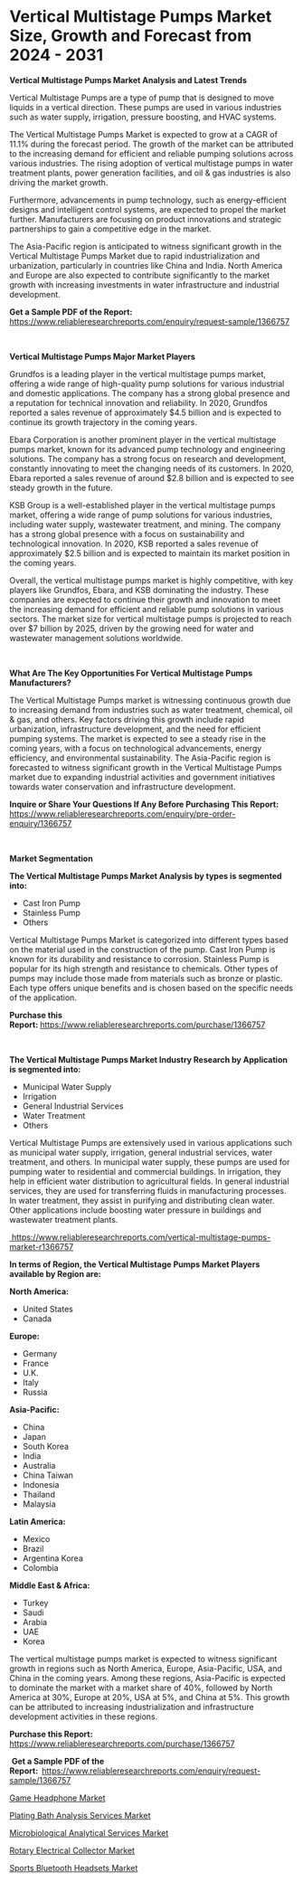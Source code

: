 <p><h1>Vertical Multistage Pumps Market Size, Growth and Forecast from 2024 - 2031</h1></p><p><strong>Vertical Multistage Pumps Market Analysis and Latest Trends</strong></p>
<p><p>Vertical Multistage Pumps are a type of pump that is designed to move liquids in a vertical direction. These pumps are used in various industries such as water supply, irrigation, pressure boosting, and HVAC systems.</p><p>The Vertical Multistage Pumps Market is expected to grow at a CAGR of 11.1% during the forecast period. The growth of the market can be attributed to the increasing demand for efficient and reliable pumping solutions across various industries. The rising adoption of vertical multistage pumps in water treatment plants, power generation facilities, and oil & gas industries is also driving the market growth.</p><p>Furthermore, advancements in pump technology, such as energy-efficient designs and intelligent control systems, are expected to propel the market further. Manufacturers are focusing on product innovations and strategic partnerships to gain a competitive edge in the market.</p><p>The Asia-Pacific region is anticipated to witness significant growth in the Vertical Multistage Pumps Market due to rapid industrialization and urbanization, particularly in countries like China and India. North America and Europe are also expected to contribute significantly to the market growth with increasing investments in water infrastructure and industrial development.</p></p>
<p><strong>Get a Sample PDF of the Report:&nbsp;</strong> <a href="https://www.reliableresearchreports.com/enquiry/request-sample/1366757">https://www.reliableresearchreports.com/enquiry/request-sample/1366757</a></p>
<p>&nbsp;</p>
<p><strong>Vertical Multistage Pumps Major Market Players</strong></p>
<p><p>Grundfos is a leading player in the vertical multistage pumps market, offering a wide range of high-quality pump solutions for various industrial and domestic applications. The company has a strong global presence and a reputation for technical innovation and reliability. In 2020, Grundfos reported a sales revenue of approximately $4.5 billion and is expected to continue its growth trajectory in the coming years.</p><p>Ebara Corporation is another prominent player in the vertical multistage pumps market, known for its advanced pump technology and engineering solutions. The company has a strong focus on research and development, constantly innovating to meet the changing needs of its customers. In 2020, Ebara reported a sales revenue of around $2.8 billion and is expected to see steady growth in the future.</p><p>KSB Group is a well-established player in the vertical multistage pumps market, offering a wide range of pump solutions for various industries, including water supply, wastewater treatment, and mining. The company has a strong global presence with a focus on sustainability and technological innovation. In 2020, KSB reported a sales revenue of approximately $2.5 billion and is expected to maintain its market position in the coming years.</p><p>Overall, the vertical multistage pumps market is highly competitive, with key players like Grundfos, Ebara, and KSB dominating the industry. These companies are expected to continue their growth and innovation to meet the increasing demand for efficient and reliable pump solutions in various sectors. The market size for vertical multistage pumps is projected to reach over $7 billion by 2025, driven by the growing need for water and wastewater management solutions worldwide.</p></p>
<p>&nbsp;</p>
<p><strong>What Are The Key Opportunities For Vertical Multistage Pumps Manufacturers?</strong></p>
<p><p>The Vertical Multistage Pumps market is witnessing continuous growth due to increasing demand from industries such as water treatment, chemical, oil & gas, and others. Key factors driving this growth include rapid urbanization, infrastructure development, and the need for efficient pumping systems. The market is expected to see a steady rise in the coming years, with a focus on technological advancements, energy efficiency, and environmental sustainability. The Asia-Pacific region is forecasted to witness significant growth in the Vertical Multistage Pumps market due to expanding industrial activities and government initiatives towards water conservation and infrastructure development.</p></p>
<p><strong>Inquire or Share Your Questions If Any Before Purchasing This Report:</strong> <a href="https://www.reliableresearchreports.com/enquiry/pre-order-enquiry/1366757">https://www.reliableresearchreports.com/enquiry/pre-order-enquiry/1366757</a></p>
<p>&nbsp;</p>
<p><strong>Market Segmentation</strong></p>
<p><strong>The Vertical Multistage Pumps Market Analysis by types is segmented into:</strong></p>
<p><ul><li>Cast Iron Pump</li><li>Stainless Pump</li><li>Others</li></ul></p>
<p><p>Vertical Multistage Pumps Market is categorized into different types based on the material used in the construction of the pump. Cast Iron Pump is known for its durability and resistance to corrosion. Stainless Pump is popular for its high strength and resistance to chemicals. Other types of pumps may include those made from materials such as bronze or plastic. Each type offers unique benefits and is chosen based on the specific needs of the application.</p></p>
<p><strong>Purchase this Report:&nbsp;</strong><a href="https://www.reliableresearchreports.com/purchase/1366757">https://www.reliableresearchreports.com/purchase/1366757</a></p>
<p>&nbsp;</p>
<p><strong>The Vertical Multistage Pumps Market Industry Research by Application is segmented into:</strong></p>
<p><ul><li>Municipal Water Supply</li><li>Irrigation</li><li>General Industrial Services</li><li>Water Treatment</li><li>Others</li></ul></p>
<p><p>Vertical Multistage Pumps are extensively used in various applications such as municipal water supply, irrigation, general industrial services, water treatment, and others. In municipal water supply, these pumps are used for pumping water to residential and commercial buildings. In irrigation, they help in efficient water distribution to agricultural fields. In general industrial services, they are used for transferring fluids in manufacturing processes. In water treatment, they assist in purifying and distributing clean water. Other applications include boosting water pressure in buildings and wastewater treatment plants.</p></p>
<p><a href="https://www.reliableresearchreports.com/vertical-multistage-pumps-market-r1366757">&nbsp;https://www.reliableresearchreports.com/vertical-multistage-pumps-market-r1366757</a></p>
<p><strong>In terms of Region, the Vertical Multistage Pumps Market Players available by Region are:</strong></p>
<p>
    <p> <strong> North America: </strong>
        <ul>
            <li>United States</li>
            <li>Canada</li>
        </ul>
        </p> 
    <p> <strong> Europe: </strong>
        <ul>
            <li>Germany</li>
            <li>France</li>
            <li>U.K.</li>
            <li>Italy</li>
            <li>Russia</li>
        </ul>
        </p> 
    <p> <strong> Asia-Pacific: </strong>
        <ul>
            <li>China</li>
            <li>Japan</li>
            <li>South Korea</li>
            <li>India</li>
            <li>Australia</li>
            <li>China Taiwan</li>
            <li>Indonesia</li>
            <li>Thailand</li>
            <li>Malaysia</li>
        </ul>
        </p> 
    <p> <strong> Latin America: </strong>
        <ul>
            <li>Mexico</li>
            <li>Brazil</li>
            <li>Argentina Korea</li>
            <li>Colombia</li>
        </ul>
        </p> 
    <p> <strong> Middle East & Africa: </strong>
        <ul>
            <li>Turkey</li>
            <li>Saudi</li>
            <li>Arabia</li>
            <li>UAE</li>
            <li>Korea</li>
        </ul>
    </p>
    </p>
<p><p>The vertical multistage pumps market is expected to witness significant growth in regions such as North America, Europe, Asia-Pacific, USA, and China in the coming years. Among these regions, Asia-Pacific is expected to dominate the market with a market share of 40%, followed by North America at 30%, Europe at 20%, USA at 5%, and China at 5%. This growth can be attributed to increasing industrialization and infrastructure development activities in these regions.</p></p>
<p><strong>Purchase this Report: </strong><a href="https://www.reliableresearchreports.com/purchase/1366757">https://www.reliableresearchreports.com/purchase/1366757</a></p>
<p>&nbsp;<strong>Get a Sample PDF of the Report:&nbsp;&nbsp;</strong><a href="https://www.reliableresearchreports.com/enquiry/request-sample/1366757">https://www.reliableresearchreports.com/enquiry/request-sample/1366757</a></p>
<p><strong></strong></p>
<p><p><a href="https://www.linkedin.com/pulse/game-headphone-market-size-growth-trends-statistics-amp-forecasts-qqfjf">Game Headphone Market</a></p><p><a href="https://github.com/lsapaaep8/Market-Research-Report-List-1/blob/main/plating-bath-analysis-services-market.md">Plating Bath Analysis Services Market</a></p><p><a href="https://github.com/qrkceaah30/Market-Research-Report-List-1/blob/main/microbiological-analytical-services-market.md">Microbiological Analytical Services Market</a></p><p><a href="https://issuu.com/reportprime-2/docs/rotary-electrical-collector-market-size-2030.pptx">Rotary Electrical Collector Market</a></p><p><a href="https://www.linkedin.com/pulse/evaluating-global-sports-bluetooth-headsets-market-trends-growth-q2pzf">Sports Bluetooth Headsets Market</a></p></p>